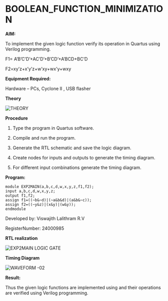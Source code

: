 # BOOLEAN_FUNCTION_MINIMIZATION

**AIM:**

To implement the given logic function verify its operation in Quartus using Verilog programming.

F1= A’B’C’D’+AC’D’+B’CD’+A’BCD+BC’D 

F2=xy’z+x’y’z+w’xy+wx’y+wxy

**Equipment Required:**

Hardware – PCs, Cyclone II , USB flasher

**Theory**

![THEORY](https://github.com/user-attachments/assets/0a18ccc3-89bb-4563-a121-35e9939fc905)



**Procedure**

1.	Type the program in Quartus software.

2.	Compile and run the program.

3.	Generate the RTL schematic and save the logic diagram.

4.	Create nodes for inputs and outputs to generate the timing diagram.

5.	For different input combinations generate the timing diagram.


**Program:**
```
module EXP2MAIN(a,b,c,d,w,x,y,z,f1,f2);
input a,b,c,d,w,x,y,z;
output f1,f2;
assign f1=((~b&~d)|(~a&b&d)|(a&b&~c));
assign f2=((~y&z)|(x&y)|(w&y));
endmodule
```

Developed by: Viswajith Lalithram R.V

RegisterNumber: 24000985


**RTL realization**

![EXP2MAIN LOGIC GATE](https://github.com/user-attachments/assets/56b6c6b3-eeac-409f-8b91-05dfcfd4dfc4)

**Timing Diagram**


![WAVEFORM -02](https://github.com/user-attachments/assets/e94ab547-59a7-4fd3-9078-e6b1682b5cee)


**Result:**

Thus the given logic functions are implemented using and their operations are verified using Verilog programming.

